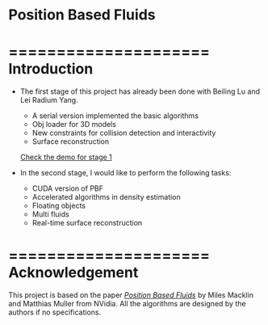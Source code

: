 Position Based Fluids
=====================

=====================
Introduction
=====================
* The first stage of this project has already been done with Beiling Lu and Lei Radium Yang. 
	* A serial version implemented the basic algorithms
	* Obj loader for 3D models
	* New constraints for collision detection and interactivity
	* Surface reconstruction

	[Check the demo for stage 1](http://youtu.be/UF9xwl5-nlQ)
	
* In the second stage, I would like to perform the following tasks:
	* CUDA version of PBF
	* Accelerated algorithms in density estimation
	* Floating objects
	* Multi fluids
	* Real-time surface reconstruction

=====================
Acknowledgement
=====================
This project is based on the paper [_Position_ _Based_ _Fluids_](http://mmacklin.com/pbf_sig_preprint.pdf) by Miles Macklin and Matthias Muller from NVidia. All the algorithms are designed by the authors if no specifications. 
